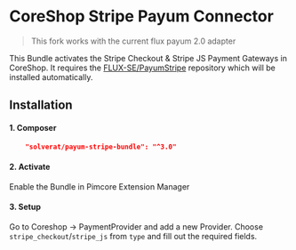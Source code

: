 # CoreShop Stripe Payum Connector

> This fork works with the current flux payum 2.0 adapter

This Bundle activates the Stripe Checkout & Stripe JS Payment Gateways in CoreShop.
It requires the [FLUX-SE/PayumStripe](https://github.com/FLUX-SE/PayumStripe) repository which will be installed automatically.

## Installation

#### 1. Composer

```json
    "solverat/payum-stripe-bundle": "^3.0"
```

#### 2. Activate
Enable the Bundle in Pimcore Extension Manager

#### 3. Setup
Go to Coreshop -> PaymentProvider and add a new Provider. Choose `stripe_checkout`/`stripe_js` from `type` and fill out the required fields.
